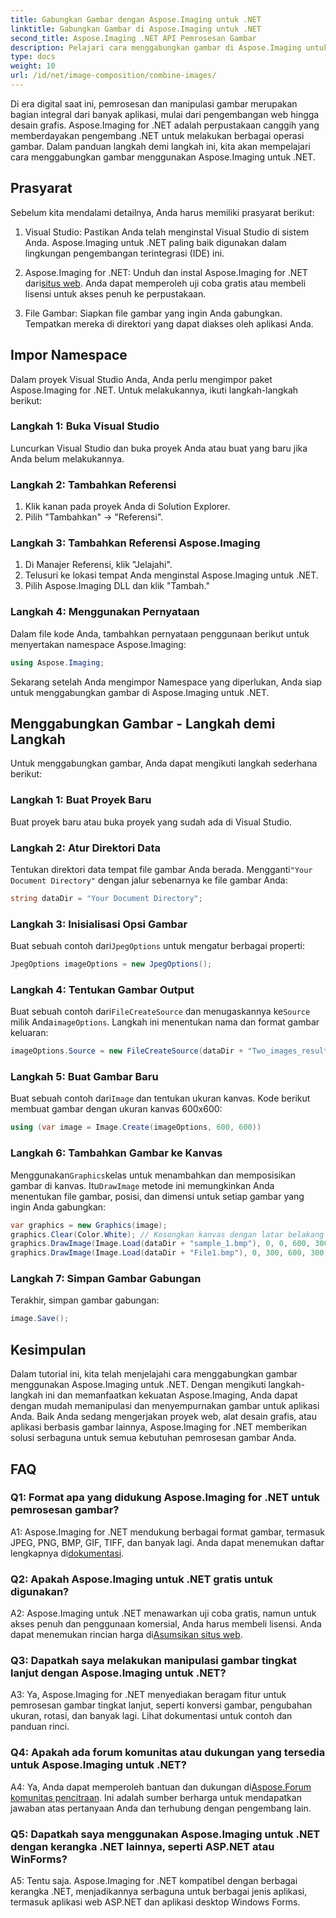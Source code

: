 ```yaml
---
title: Gabungkan Gambar dengan Aspose.Imaging untuk .NET
linktitle: Gabungkan Gambar di Aspose.Imaging untuk .NET
second_title: Aspose.Imaging .NET API Pemrosesan Gambar
description: Pelajari cara menggabungkan gambar di Aspose.Imaging untuk .NET. Panduan langkah demi langkah untuk pemrosesan gambar yang canggih.
type: docs
weight: 10
url: /id/net/image-composition/combine-images/
---
```

Di era digital saat ini, pemrosesan dan manipulasi gambar merupakan bagian integral dari banyak aplikasi, mulai dari pengembangan web hingga desain grafis. Aspose.Imaging for .NET adalah perpustakaan canggih yang memberdayakan pengembang .NET untuk melakukan berbagai operasi gambar. Dalam panduan langkah demi langkah ini, kita akan mempelajari cara menggabungkan gambar menggunakan Aspose.Imaging untuk .NET. 

## Prasyarat

Sebelum kita mendalami detailnya, Anda harus memiliki prasyarat berikut:

1. Visual Studio: Pastikan Anda telah menginstal Visual Studio di sistem Anda. Aspose.Imaging untuk .NET paling baik digunakan dalam lingkungan pengembangan terintegrasi (IDE) ini.

2.  Aspose.Imaging for .NET: Unduh dan instal Aspose.Imaging for .NET dari[situs web](https://releases.aspose.com/imaging/net/). Anda dapat memperoleh uji coba gratis atau membeli lisensi untuk akses penuh ke perpustakaan.

3. File Gambar: Siapkan file gambar yang ingin Anda gabungkan. Tempatkan mereka di direktori yang dapat diakses oleh aplikasi Anda.

## Impor Namespace

Dalam proyek Visual Studio Anda, Anda perlu mengimpor paket Aspose.Imaging for .NET. Untuk melakukannya, ikuti langkah-langkah berikut:

### Langkah 1: Buka Visual Studio

Luncurkan Visual Studio dan buka proyek Anda atau buat yang baru jika Anda belum melakukannya.

### Langkah 2: Tambahkan Referensi

1. Klik kanan pada proyek Anda di Solution Explorer.
2. Pilih "Tambahkan" -> "Referensi".

### Langkah 3: Tambahkan Referensi Aspose.Imaging

1. Di Manajer Referensi, klik "Jelajahi".
2. Telusuri ke lokasi tempat Anda menginstal Aspose.Imaging untuk .NET.
3. Pilih Aspose.Imaging DLL dan klik "Tambah."

### Langkah 4: Menggunakan Pernyataan

Dalam file kode Anda, tambahkan pernyataan penggunaan berikut untuk menyertakan namespace Aspose.Imaging:

```csharp
using Aspose.Imaging;
```

Sekarang setelah Anda mengimpor Namespace yang diperlukan, Anda siap untuk menggabungkan gambar di Aspose.Imaging untuk .NET.

## Menggabungkan Gambar - Langkah demi Langkah

Untuk menggabungkan gambar, Anda dapat mengikuti langkah sederhana berikut:

### Langkah 1: Buat Proyek Baru

Buat proyek baru atau buka proyek yang sudah ada di Visual Studio.

### Langkah 2: Atur Direktori Data

 Tentukan direktori data tempat file gambar Anda berada. Mengganti`"Your Document Directory"` dengan jalur sebenarnya ke file gambar Anda:

```csharp
string dataDir = "Your Document Directory";
```

### Langkah 3: Inisialisasi Opsi Gambar

 Buat sebuah contoh dari`JpegOptions` untuk mengatur berbagai properti:

```csharp
JpegOptions imageOptions = new JpegOptions();
```

### Langkah 4: Tentukan Gambar Output

 Buat sebuah contoh dari`FileCreateSource` dan menugaskannya ke`Source` milik Anda`imageOptions`. Langkah ini menentukan nama dan format gambar keluaran:

```csharp
imageOptions.Source = new FileCreateSource(dataDir + "Two_images_result_out.bmp", false);
```

### Langkah 5: Buat Gambar Baru

 Buat sebuah contoh dari`Image` dan tentukan ukuran kanvas. Kode berikut membuat gambar dengan ukuran kanvas 600x600:

```csharp
using (var image = Image.Create(imageOptions, 600, 600))
```

### Langkah 6: Tambahkan Gambar ke Kanvas

 Menggunakan`Graphics`kelas untuk menambahkan dan memposisikan gambar di kanvas. Itu`DrawImage` metode ini memungkinkan Anda menentukan file gambar, posisi, dan dimensi untuk setiap gambar yang ingin Anda gabungkan:

```csharp
var graphics = new Graphics(image);
graphics.Clear(Color.White); // Kosongkan kanvas dengan latar belakang putih.
graphics.DrawImage(Image.Load(dataDir + "sample_1.bmp"), 0, 0, 600, 300); // Gambar pertama.
graphics.DrawImage(Image.Load(dataDir + "File1.bmp"), 0, 300, 600, 300);    // Gambar kedua.
```

### Langkah 7: Simpan Gambar Gabungan

Terakhir, simpan gambar gabungan:

```csharp
image.Save();
```

## Kesimpulan

Dalam tutorial ini, kita telah menjelajahi cara menggabungkan gambar menggunakan Aspose.Imaging untuk .NET. Dengan mengikuti langkah-langkah ini dan memanfaatkan kekuatan Aspose.Imaging, Anda dapat dengan mudah memanipulasi dan menyempurnakan gambar untuk aplikasi Anda. Baik Anda sedang mengerjakan proyek web, alat desain grafis, atau aplikasi berbasis gambar lainnya, Aspose.Imaging for .NET memberikan solusi serbaguna untuk semua kebutuhan pemrosesan gambar Anda.

## FAQ

### Q1: Format apa yang didukung Aspose.Imaging for .NET untuk pemrosesan gambar?

 A1: Aspose.Imaging for .NET mendukung berbagai format gambar, termasuk JPEG, PNG, BMP, GIF, TIFF, dan banyak lagi. Anda dapat menemukan daftar lengkapnya di[dokumentasi](https://reference.aspose.com/imaging/net/).

### Q2: Apakah Aspose.Imaging untuk .NET gratis untuk digunakan?

 A2: Aspose.Imaging untuk .NET menawarkan uji coba gratis, namun untuk akses penuh dan penggunaan komersial, Anda harus membeli lisensi. Anda dapat menemukan rincian harga di[Asumsikan situs web](https://purchase.aspose.com/buy).

### Q3: Dapatkah saya melakukan manipulasi gambar tingkat lanjut dengan Aspose.Imaging untuk .NET?

A3: Ya, Aspose.Imaging for .NET menyediakan beragam fitur untuk pemrosesan gambar tingkat lanjut, seperti konversi gambar, pengubahan ukuran, rotasi, dan banyak lagi. Lihat dokumentasi untuk contoh dan panduan rinci.

### Q4: Apakah ada forum komunitas atau dukungan yang tersedia untuk Aspose.Imaging untuk .NET?

 A4: Ya, Anda dapat memperoleh bantuan dan dukungan di[Aspose.Forum komunitas pencitraan](https://forum.aspose.com/). Ini adalah sumber berharga untuk mendapatkan jawaban atas pertanyaan Anda dan terhubung dengan pengembang lain.

### Q5: Dapatkah saya menggunakan Aspose.Imaging untuk .NET dengan kerangka .NET lainnya, seperti ASP.NET atau WinForms?

A5: Tentu saja. Aspose.Imaging for .NET kompatibel dengan berbagai kerangka .NET, menjadikannya serbaguna untuk berbagai jenis aplikasi, termasuk aplikasi web ASP.NET dan aplikasi desktop Windows Forms.